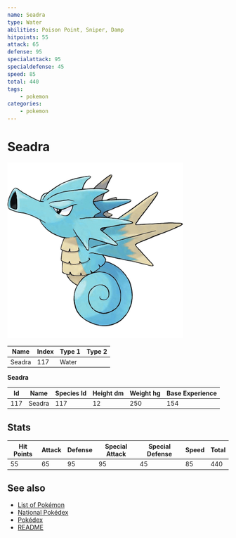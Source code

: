 ```yaml
---
name: Seadra
type: Water
abilities: Poison Point, Sniper, Damp
hitpoints: 55
attack: 65
defense: 95
specialattack: 95
specialdefense: 45
speed: 85
total: 440
tags:
    - pokemon
categories:
    - pokemon
---
```


# Seadra


![Seadra](images/117.png)

| **Name** | **Index** | **Type 1** | **Type 2** |
|----|----|----|----|
| Seadra | 117 | Water  |  |

**Seadra** 




| **Id** | **Name** | **Species Id** | **Height dm** | **Weight hg** | **Base Experience** |
|--------|----------|----------------|------------|------------|---------------------|
| 117 | Seadra | 117 | 12 | 250 | 154 |



## Stats

| **Hit Points** | **Attack** | **Defense** | **Special Attack** | **Special Defense** | **Speed** | **Total** |
|----------------|------------|-------------|--------------------|---------------------|-----------|-----------|
| 55 | 65 | 95 | 95 | 45 | 85 | 440 |

## See also

- [List of Pokémon](../pokemon.md)
- [National Pokédex](../national_pokedex.md)
- [Pokédex](../pokedex.md)
- [README](../README.md)
